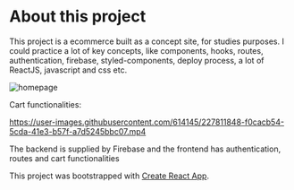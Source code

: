 # About this project

This project is a ecommerce built as a concept site, for studies purposes.
I could practice a lot of key concepts, like components, hooks, routes, authentication, firebase, styled-components, deploy process, a lot of ReactJS, javascript and css etc.

![homepage](https://user-images.githubusercontent.com/614145/227811341-4177e9db-34c9-4e17-8979-f25bc8127426.png)

Cart functionalities:

https://user-images.githubusercontent.com/614145/227811848-f0cacb54-5cda-41e3-b57f-a7d5245bbc07.mp4


The backend is supplied by Firebase and the frontend has authentication, routes and cart functionalities

This project was bootstrapped with [Create React App](https://github.com/facebook/create-react-app).

